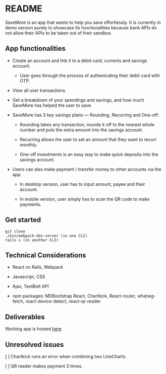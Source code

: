 # README
SaveMore is an app that wants to help you save effortlessly.
It is currently in demo version purely to showcase its functionalities because bank APIs do not allow their APIs to be taken out of their sandbox.

## App functionalities
* Create an account and link it to a debit card, currents and savings account.

	* User goes through the process of authenicating their debit card with OTP.


* View all user transactions.

* Get a breakdown of your spendings and savings, and how much SaveMore has helped the user to save.


* SaveMore has 3 key savings plans — Rounding, Recurring and One-off: 

	* Rounding takes any transaction, rounds it off to the nearest whole number and puts the extra amount into the savings account.

	* Recurring allows the user to set an amount that they want to recurr monthly.

	* One-off investments is an easy way to make quick deposits into the savings account.


* Users can also make payment / transfer money to other accounts via the app.

	* In desktop version, user has to input amount, payee and their account.

	* In mobile version, user simply has to scan the QR code to make payments.

## Get started

```
git clone
./bin/webpack-dev-server (in one CLI)
rails s (in another CLI)
```

## Technical Considerations
* React on Rails, Webpack

* Javascript, CSS

* Ajax, TextBelt API

* npm packages: MDBootstrap React, Chartkick, React-router, whatwg-fetch, react-device-detect, react-qr-reader

## Deliverables
Working app is hosted [here](https://project4-savemore.herokuapp.com/)

## Unresolved issues
[ ] Chartkick runs an error when combining two LineCharts.

[ ] QR reader makes payment 3 times.



